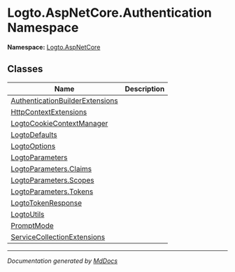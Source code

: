 ﻿<!--  
  <auto-generated>   
    The contents of this file were generated by a tool.  
    Changes to this file may be list if the file is regenerated  
  </auto-generated>   
-->

# Logto.AspNetCore.Authentication Namespace

**Namespace:** [Logto.AspNetCore](../index.md)  

## Classes

| Name                                                                        | Description |
| --------------------------------------------------------------------------- | ----------- |
| [AuthenticationBuilderExtensions](AuthenticationBuilderExtensions/index.md) |             |
| [HttpContextExtensions](HttpContextExtensions/index.md)                     |             |
| [LogtoCookieContextManager](LogtoCookieContextManager/index.md)             |             |
| [LogtoDefaults](LogtoDefaults/index.md)                                     |             |
| [LogtoOptions](LogtoOptions/index.md)                                       |             |
| [LogtoParameters](LogtoParameters/index.md)                                 |             |
| [LogtoParameters.Claims](LogtoParameters/Claims/index.md)                   |             |
| [LogtoParameters.Scopes](LogtoParameters/Scopes/index.md)                   |             |
| [LogtoParameters.Tokens](LogtoParameters/Tokens/index.md)                   |             |
| [LogtoTokenResponse](LogtoTokenResponse/index.md)                           |             |
| [LogtoUtils](LogtoUtils/index.md)                                           |             |
| [PromptMode](PromptMode/index.md)                                           |             |
| [ServiceCollectionExtensions](ServiceCollectionExtensions/index.md)         |             |

___

*Documentation generated by [MdDocs](https://github.com/ap0llo/mddocs)*

